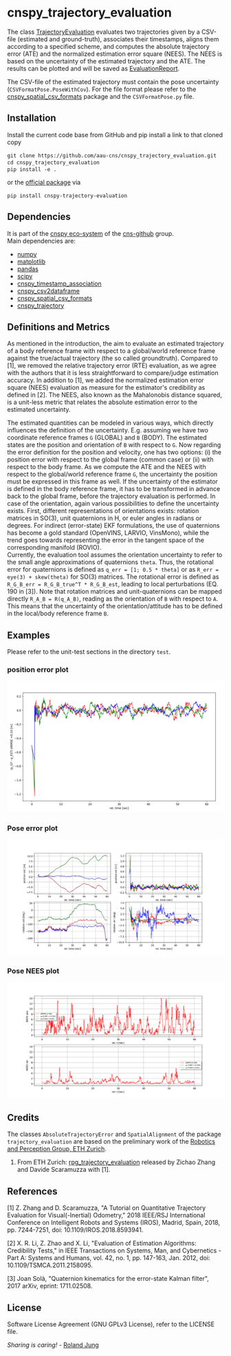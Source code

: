 # cnspy_trajectory_evaluation

The class [TrajectoryEvaluation](./cnspy_trajectory_evaluation/TrajectoryEvaluation.py) evaluates two trajectories given by a CSV-file (estimated and ground-truth), associates their timestamps, aligns them according to a specified scheme, and computes the absolute trajectory error (ATE) and the normalized estimation error square (NEES). The NEES is based on the uncertainty of the estimated trajectory and the ATE. 
The results can be plotted and will be saved as [EvaluationReport](./cnspy_trajectory_evaluation/EvaluationReport.py).

The CSV-file of the estimated trajectory must contain the pose uncertainty (`CSVFormatPose.PoseWithCov`). For the file format please refer to the [cnspy_spatial_csv_formats](https://github.com/aau-cns/cnspy_spatial_csv_formats) package and the `CSVFormatPose.py` file. 

## Installation

Install the current code base from GitHub and pip install a link to that cloned copy
```
git clone https://github.com/aau-cns/cnspy_trajectory_evaluation.git
cd cnspy_trajectory_evaluation
pip install -e .
```
or the [official package](https://pypi.org/project/cnspy-trajectory-evaluation/) via
```commandline
pip install cnspy-trajectory-evaluation
```

## Dependencies

It is part of the [cnspy eco-system](https://github.com/aau-cns/cnspy_eco_system_test) of the [cns-github](https://github.com/aau-cns) group.  
Main dependencies are:
* [numpy]()
* [matplotlib]()
* [pandas]()
* [scipy]()
* [cnspy_timestamp_association](https://github.com/aau-cns/cnspy_timestamp_association)
* [cnspy_csv2dataframe](https://github.com/aau-cns/cnspy_csv2dataframe)
* [cnspy_spatial_csv_formats](https://github.com/aau-cns/cnspy_spatial_csv_formats)
* [cnspy_trajectory](https://github.com/aau-cns/cnspy_trajectory)  

## Definitions and Metrics

As mentioned in the introduction, the aim to evaluate an estimated trajectory of a body reference frame with respect to a global/world reference frame against the true/actual trajectory (the so called groundtruth). Compared to [1], we removed the relative trajectory error (RTE) evaluation, as we agree with the authors that it is less straightforward to compare/judge estimation accuracy. In addition to [1], we added the normalized estimation error square (NEES) evaluation as measure for the estimator's credibility as defined in [2]. The NEES, also known as the Mahalonobis distance squared, is a unit-less metric that relates the absolute estimation error to the estimated uncertainty.  

The estimated quantities can be modeled in various ways, which directly influences the definition of the uncertainty. E.g. assuming we have two coordinate reference frames `G` (GLOBAL) and `B` (BODY). The estimated states are the position and orientation of `B` with respect to `G`. Now regarding the error definition for the position and velocity, one has two options: (i) the position error with respect to the global frame (common case) or (ii) with respect to the body frame. 
As we compute the ATE and the NEES with respect to the global/world reference frame `G`, the uncertainty the position must be expressed in this frame as well. If the uncertainty of the estimator is defined in the body reference frame, it has to be transformed in advance back to the global frame, before the trajectory evaluation is performed. 
In case of the orientation, again various possibilities to define the uncertainty exists. 
First, different representations of orientations exists: rotation matrices in SO(3), unit quaternions in H, or euler angles in radians or degrees. For indirect (error-state) EKF formulations, the use of quaternions has become a gold standard (OpenVINS, LARVIO, VinsMono), while the trend goes towards representing the error in the tangent space of the corresponding manifold (ROVIO).  
Currently, the evaluation tool assumes the orientation uncertainty to refer to the small angle approximations of quaternions `theta`.
Thus, the rotational error for quaternions is defined as `q_err = [1; 0.5 * theta]` or as `R_err = eye(3) + skew(theta)` for SO(3) matrices.
The rotational error is defined as `R_G_B_err = R_G_B_true^T * R_G_B_est`, leading to local perturbations (EQ. 190 in [3]). Note that rotation matrices and unit-quaternions can be mapped directly `R_A_B = R(q_A_B)`, reading as the orientation of `B` with respect to `A`. This means that the uncertainty of the orientation/attitude has to be defined in the local/body reference frame `B`.

## Examples

Please refer to the unit-test sections in the directory `test`.

### position error plot

![p_ARMSE](./doc/p_ARMSE.png "p_ARMSE")

### Pose error plot

![pose-err-plot](./doc/pose-err-plot.png "pose-err-plot")

### Pose NEES plot

![pose-nees](./doc/pose-nees.png "pose-nees")

## Credits

The classes `AbsoluteTrajectoryError` and `SpatialAlignment` of the  package `trajectory_evaluation` are based on the preliminary work of the  [Robotics and Perception Group, ETH Zurich](http://rpg.ifi.uzh.ch/index.html).


1) From ETH Zurich: [rpg_trajectory_evaluation](https://github.com/uzh-rpg/rpg_trajectory_evaluation) released by Zichao Zhang and Davide Scaramuzza with [1]. 

## References

[1] Z. Zhang and D. Scaramuzza, "A Tutorial on Quantitative Trajectory Evaluation for Visual(-Inertial) Odometry," 2018 IEEE/RSJ International Conference on Intelligent Robots and Systems (IROS), Madrid, Spain, 2018, pp. 7244-7251, doi: 10.1109/IROS.2018.8593941.

[2] X. R. Li, Z. Zhao and X. Li, "Evaluation of Estimation Algorithms: Credibility Tests," in IEEE Transactions on Systems, Man, and Cybernetics - Part A: Systems and Humans, vol. 42, no. 1, pp. 147-163, Jan. 2012, doi: 10.1109/TSMCA.2011.2158095.

[3] Joan Solà, "Quaternion kinematics for the error-state Kalman filter", 2017 arXiv, eprint: 1711.02508.

## License

Software License Agreement (GNU GPLv3  License), refer to the LICENSE file.

*Sharing is caring!* - [Roland Jung](https://github.com/jungr-ait)  
